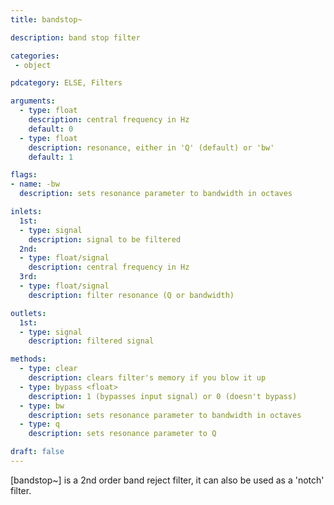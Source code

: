 ```yaml
---
title: bandstop~

description: band stop filter

categories:
 - object

pdcategory: ELSE, Filters

arguments:
  - type: float
    description: central frequency in Hz
    default: 0
  - type: float
    description: resonance, either in 'Q' (default) or 'bw'
    default: 1

flags:
- name: -bw
  description: sets resonance parameter to bandwidth in octaves

inlets:
  1st:
  - type: signal
    description: signal to be filtered
  2nd:
  - type: float/signal
    description: central frequency in Hz
  3rd:
  - type: float/signal
    description: filter resonance (Q or bandwidth)

outlets:
  1st:
  - type: signal
    description: filtered signal

methods:
  - type: clear
    description: clears filter's memory if you blow it up
  - type: bypass <float>
    description: 1 (bypasses input signal) or 0 (doesn't bypass)
  - type: bw
    description: sets resonance parameter to bandwidth in octaves
  - type: q
    description: sets resonance parameter to Q

draft: false
---
```


[bandstop~] is a 2nd order band reject filter, it can also be used as a 'notch' filter.

